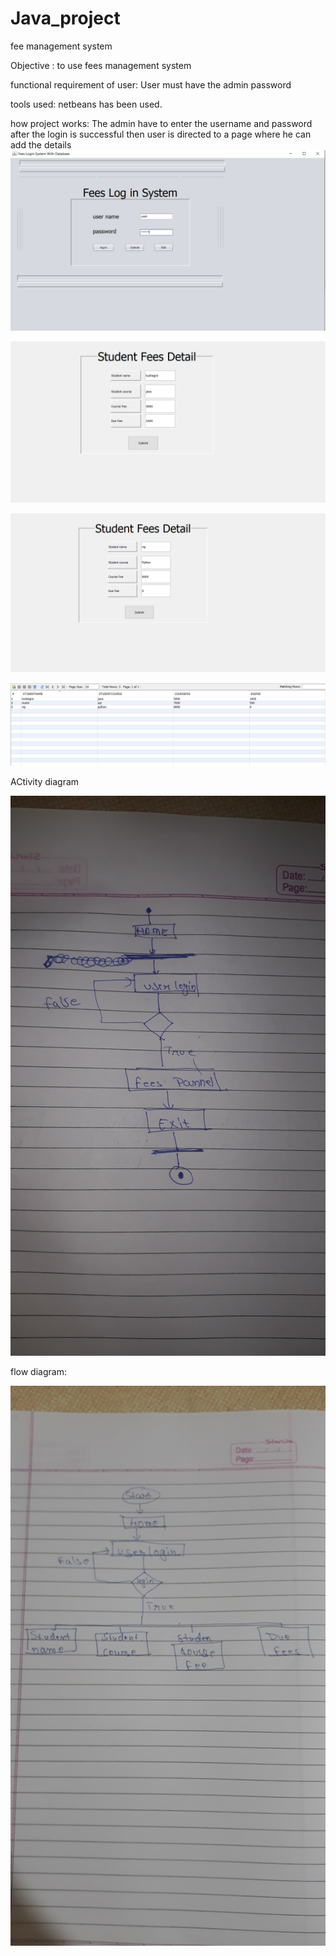 # Java_project
fee management system


Objective : to use fees management system


functional requirement of user: User must have the admin password 


tools used: netbeans has been used.


how project works: The admin have to enter the username and password after the login is successful then user is directed to a page where he can add the details
![Image1](https://raw.githubusercontent.com/yashdubey877/Java_project/master/project1.PNG)


![Image description](https://raw.githubusercontent.com/yashdubey877/Java_project/master/project2.PNG)


![Image description](https://raw.githubusercontent.com/yashdubey877/Java_project/master/project3.PNG)


![Image description](https://raw.githubusercontent.com/yashdubey877/Java_project/master/project5.PNG)


ACtivity diagram


![Image description](https://raw.githubusercontent.com/yashdubey877/Java_project/master/20200430_213121.jpg)

flow diagram:

![Image description](https://raw.githubusercontent.com/yashdubey877/Java_project/master/20200430_205758.jpg)
